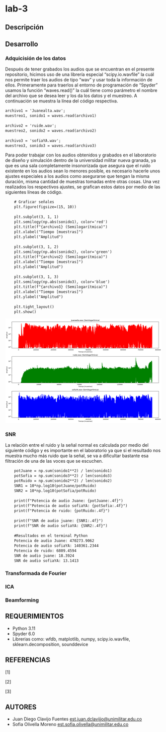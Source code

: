 # lab-3
## Descripción


## Desarrollo
### Adquicisión de los datos
Después de tener grabados los audios que se encuentran en el presente repositorio, hicimos uso de una librería especial “scipy.io.wavfile” la cuál nos permite traer los audios de tipo “wav” y usar toda la información de ellos. 
Primeramente para traerlos al entorno de programación de “Spyder” usamos la función “waves.read()” la cuál tiene como parámetro el nombre del archivo que se desea leer y los da los datos y el muestreo. A continuación se muestra la línea del código respectiva. 

    archivo1 = 'Juanealta.wav';
    muestreo1, sonido1 = waves.read(archivo1)
    
    archivo2 = 'ruide.wav';
    muestreo2, sonido2 = waves.read(archivo2)
    
    archivo3 = 'sofiaYA.wav';
    muestreo3, sonido3 = waves.read(archivo3)
Para poder trabajar con los audios obtenidos y grabados en el laboratorio de diseño y simulación dentro de la universidad militar nueva granada, ya que es una sala completamente insonorizada que asegura que el ruido existente en los audios sean lo menores posible, es necesario hacerle unos ajustes especiales a los audios como asegurarse que tengan la misma duración, misma cantidad de muestras tomadas entre otras cosas. Una vez realizados los respectivos ajustes, se grafican estos datos por medio de las siguientes líneas de código.

        # Graficar señales
        plt.figure(figsize=(15, 10))
        
        plt.subplot(3, 1, 1)
        plt.semilogy(np.abs(sonido1), color='red')
        plt.title(f"{archivo1} (Semilogarítmica)")
        plt.xlabel("Tiempo [muestras]")
        plt.ylabel("Amplitud")
        
        plt.subplot(3, 1, 2)
        plt.semilogy(np.abs(sonido2), color='green')
        plt.title(f"{archivo2} (Semilogarítmica)")
        plt.xlabel("Tiempo [muestras]")
        plt.ylabel("Amplitud")
        
        plt.subplot(3, 1, 3)
        plt.semilogy(np.abs(sonido3), color='blue')
        plt.title(f"{archivo3} (Semilogarítmica)")
        plt.xlabel("Tiempo [muestras]")
        plt.ylabel("Amplitud")
        
        plt.tight_layout()
        plt.show()

![alt](AudiosNormales.png)

### SNR
La relación entre el ruido y la señal normal es calculada por medio del siguiente código y es importante en el laboratorio ya que si el resultado nos muestra mucho más ruido que la señal, se va a dificultar bastante esa filtración de una de las voces que se escuchen. 

        potJuane = np.sum(sonido1**2) / len(sonido1)
        potSofia = np.sum(sonido3**2) / len(sonido3)
        potRuido = np.sum(sonido2**2) / len(sonido2)
        SNR1 = 10*np.log10(potJuane/potRuido)
        SNR2 = 10*np.log10(potSofia/potRuido)
        
        print(f"Potencia de audio Juane: {potJuane:.4f}")
        print(f"Potencia de audio sofiaYA: {potSofia:.4f}")
        print(f"Potencia de ruido: {potRuido:.4f}")
        
        print(f"SNR de audio juane: {SNR1:.4f}")
        print(f"SNR de audio sofiaYA: {SNR2:.4f}")
        
        #Resultados en el terminal Python
        Potencia de audio Juane: 470273.9062
        Potencia de audio sofiaYA: 140361.2344
        Potencia de ruido: 6809.4594
        SNR de audio juane: 18.3924
        SNR de audio sofiaYA: 13.1413


### Transformada de Fourier

### ICA

### Beamforming


## REQUERIMIENTOS
- Python 3.11
- Spyder 6.0
- Librerias como: wfdb, matplotlib, numpy, scipy.io.wavfile, sklearn.decomposition, sounddevice
## REFERENCIAS
[1] 

[2] 

[3]  
## AUTORES
- Juan Diego Clavijo Fuentes
  est.juan.dclavijjo@unimilitar.edu.co
- Sofia Olivella Moreno
  est.sofia.olivella@unimilitar.edu.co
